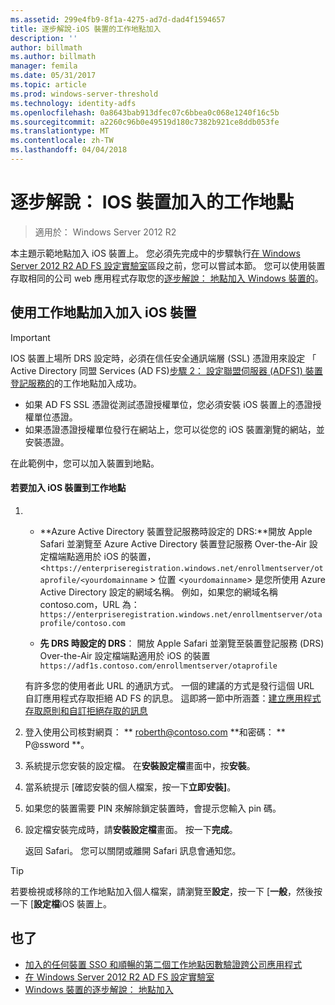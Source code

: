 ```yaml
---
ms.assetid: 299e4fb9-8f1a-4275-ad7d-dad4f1594657
title: 逐步解說-iOS 裝置的工作地點加入
description: ''
author: billmath
ms.author: billmath
manager: femila
ms.date: 05/31/2017
ms.topic: article
ms.prod: windows-server-threshold
ms.technology: identity-adfs
ms.openlocfilehash: 0a8643bab913dfec07c6bbea0c068e1240f16c5b
ms.sourcegitcommit: a2260c96b0e49519d180c7382b921ce8ddb053fe
ms.translationtype: MT
ms.contentlocale: zh-TW
ms.lasthandoff: 04/04/2018
---
```

# <a name="walkthrough-workplace-join-with-an-ios-device"></a>逐步解說： IOS 裝置加入的工作地點

>適用於： Windows Server 2012 R2

本主題示範地點加入 iOS 裝置上。 您必須先完成中的步驟執行[在 Windows Server 2012 R2 AD FS 設定實驗室](../../ad-fs/deployment/Set-up-the-lab-environment-for-AD-FS-in-Windows-Server-2012-R2.md)區段之前，您可以嘗試本節。 您可以使用裝置存取相同的公司 web 應用程式存取您的[逐步解說： 地點加入 Windows 裝置的](Walkthrough--Workplace-Join-with-a-Windows-Device.md)。

## <a name="join-an-ios-device-with-workplace-join"></a>使用工作地點加入加入 iOS 裝置

> [!IMPORTANT]
> IOS 裝置上場所 DRS 設定時，必須在信任安全通訊端層 (SSL) 憑證用來設定 「 Active Directory 同盟 Services (AD FS)[步驟 2： 設定聯盟伺服器 (ADFS1) 裝置登記服務的](../../ad-fs/deployment/Set-up-the-lab-environment-for-AD-FS-in-Windows-Server-2012-R2.md#BKMK_4)的工作地點加入成功。
> 
> -   如果 AD FS SSL 憑證從測試憑證授權單位，您必須安裝 iOS 裝置上的憑證授權單位憑證。
> -   如果憑證憑證授權單位發行在網站上，您可以從您的 iOS 裝置瀏覽的網站，並安裝憑證。

在此範例中，您可以加入裝置到地點。

#### <a name="to-join-an-ios-device-to-a-workplace"></a>若要加入 iOS 裝置到工作地點

1.  -   **Azure Active Directory 裝置登記服務時設定的 DRS:**開放 Apple Safari 並瀏覽至 Azure Active Directory 裝置登記服務 Over-the-Air 設定檔端點適用於 iOS 的裝置，<`https://enterpriseregistration.windows.net/enrollmentserver/otaprofile/<yourdomainname` > 位置 <`yourdomainname`> 是您所使用 Azure Active Directory 設定的網域名稱。 例如，如果您的網域名稱 contoso.com，URL 為： `https://enterpriseregistration.windows.net/enrollmentserver/otaprofile/contoso.com`

    -   **先 DRS 時設定的 DRS**： 開放 Apple Safari 並瀏覽至裝置登記服務 (DRS) Over-the-Air 設定檔端點適用於 iOS 的裝置`https://adf1s.contoso.com/enrollmentserver/otaprofile`

    有許多您的使用者此 URL 的通訊方式。 一個的建議的方式是發行這個 URL 自訂應用程式存取拒絕 AD FS 的訊息。 這即將一節中所涵蓋：[建立應用程式存取原則和自訂拒絕存取的訊息](https://docs.microsoft.com/azure/active-directory/active-directory-device-registration-on-premises-setup#create-an-application-access-policy-and-custom-access-denied-message)

2.  登入使用公司核對網頁： ** roberth@contoso.com **和密碼： ** P@ssword **。

3.  系統提示您安裝的設定檔。 在**安裝設定檔**畫面中，按**安裝**。

4.  當系統提示 [確認安裝的個人檔案，按一下**立即安裝]**。

5.  如果您的裝置需要 PIN 來解除鎖定裝置時，會提示您輸入 pin 碼。

6.  設定檔安裝完成時，請**安裝設定檔**畫面。 按一下**完成**。

    返回 Safari。 您可以關閉或離開 Safari 訊息會通知您。

> [!TIP]
> 若要檢視或移除的工作地點加入個人檔案，請瀏覽至**設定**，按一下 [**一般**，然後按一下 [**設定檔**iOS 裝置上。

## <a name="see-also"></a>也了


- [加入的任何裝置 SSO 和順暢的第二個工作地點因數驗證跨公司應用程式](Join-to-Workplace-from-Any-Device-for-SSO-and-Seamless-Second-Factor-Authentication-Across-Company-Applications.md)
- [在 Windows Server 2012 R2 AD FS 設定實驗室](../../ad-fs/deployment/Set-up-the-lab-environment-for-AD-FS-in-Windows-Server-2012-R2.md)
- [Windows 裝置的逐步解說： 地點加入](Walkthrough--Workplace-Join-with-a-Windows-Device.md)



